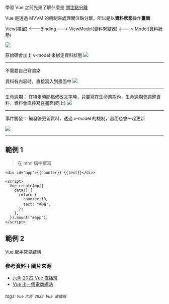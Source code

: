 學習 Vue 之前先來了解什麼是 [關注點分離](https://hackmd.io/WdavUDYASGabgsd7qr4X0A)

Vue 是透過 MVVM 的機制來處理關注點分離，所以是以**資料狀態**操作**畫面**

View(視窗) <---Binding---> ViewModel(資料繫結器) <---> Model(資料狀態)

![](https://i.imgur.com/xFXWpkx.png)


原始碼會加上 v-model 來綁定資料狀態
![](https://i.imgur.com/tlFF5dO.png)


---
不需要自己寫渲染

資料有內容時，直接寫入到畫面中
![](https://i.imgur.com/3JDBMpv.png)


---
生命週期：
在特定時間點修改文字時，只要寫在生命週期內，生命週期會調整資料，資料會直接寫在畫面(同上)
![](https://i.imgur.com/R8AxJ1a.png)


---
事件觸發：
觸發後更新資料，透過 v-model 的機制，畫面也會一起更新

![](https://i.imgur.com/8BU5TsQ.png)

---

## 範例 1

> 在 html 檔中撰寫

```javascript=
<div id="app">{{counter}} {{text}}</div>

<script>
  Vue.createApp({
    data() {
      return {
        counter:10,
        text: "哈囉",
      };
    },
  }).mount("#app");
</script>
```

## 範例 2

[Vue 起手常見結構](https://hackmd.io/KvuHLB9SSXWG7obsLWG-Tw)

### 參考資料＋圖片來源
- [六角 2022 Vue 直播班](https://www.hexschool.com/courses/vue-training.html)
- [Vue 出一個電商網站](https://www.udemy.com/course/vue-hexschool/) 

###### tags: `Vue` `六角 2022 Vue 直播班`
